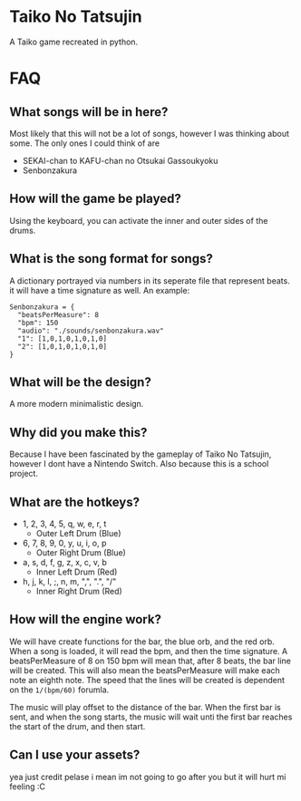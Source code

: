# Taiko No Tatsujin
A Taiko game recreated in python.

# FAQ
## What songs will be in here?
Most likely that this will not be a lot of songs, however I was thinking about some. The only ones I could think of are
+ SEKAI-chan to KAFU-chan no Otsukai Gassoukyoku
+ Senbonzakura

## How will the game be played?
Using the keyboard, you can activate the inner and outer sides of the drums.

## What is the song format for songs?
A dictionary portrayed via numbers in its seperate file that represent beats. it will have a time signature as well. An example:
```
Senbonzakura = {
  "beatsPerMeasure": 8
  "bpm": 150
  "audio": "./sounds/senbonzakura.wav"
  "1": [1,0,1,0,1,0,1,0]
  "2": [1,0,1,0,1,0,1,0]
}
```

## What will be the design?
A more modern minimalistic design.

## Why did you make this?
Because I have been fascinated by the gameplay of Taiko No Tatsujin, however I dont have a Nintendo Switch. Also because this is a school project.

## What are the hotkeys?
+ 1, 2, 3, 4, 5, q, w, e, r, t
  + Outer Left Drum (Blue)
+ 6, 7, 8, 9, 0, y, u, i, o, p
  + Outer Right Drum (Blue)
+ a, s, d, f, g, z, x, c, v, b
  + Inner Left Drum (Red)
+ h, j, k, l, ;, n, m, ",", ".", "/"
  + Inner Right Drum (Red)
 
## How will the engine work?
We will have create functions for the bar, the blue orb, and the red orb.
When a song is loaded, it will read the bpm, and then the time signature.
A beatsPerMeasure of 8 on 150 bpm will mean that, after 8 beats, the bar line will be created.
This will also mean the beatsPerMeasure will make each note an eighth note.
The speed that the lines will be created is dependent on the ```1/(bpm/60)``` forumla.

The music will play offset to the distance of the bar.
When the first bar is sent, and when the song starts, the music will wait unti the first bar reaches the start of the drum, and then start.

## Can I use your assets?
yea
just credit
pelase
i mean im not going to go after you but it will hurt mi feeling :C
